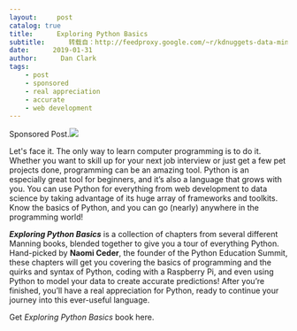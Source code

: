 ```yaml
---
layout:     post
catalog: true
title:      Exploring Python Basics
subtitle:      转载自：http://feedproxy.google.com/~r/kdnuggets-data-mining-analytics/~3/4Gt9CIRMK_k/exploring-python-basics.html
date:      2019-01-31
author:      Dan Clark
tags:
    - post
    - sponsored
    - real appreciation
    - accurate
    - web development
---
```


Sponsored Post.![](http://feedproxy.google.com/images/manning-exploring-python-360.jpg)


Let's face it. The only way to learn computer programming is to do it. Whether you want to skill up for your next job interview or just get a few pet projects done, programming can be an amazing tool. Python is an especially great tool for beginners, and it’s also a language that grows with you. You can use Python for everything from web development to data science by taking advantage of its huge array of frameworks and toolkits. Know the basics of Python, and you can go (nearly) anywhere in the programming world!

***Exploring Python Basics*** is a collection of chapters from several different Manning books, blended together to give you a tour of everything Python. Hand-picked by **Naomi Ceder**, the founder of the Python Education Summit, these chapters will get you covering the basics of programming and the quirks and syntax of Python, coding with a Raspberry Pi, and even using Python to model your data to create accurate predictions! After you’re finished, you’ll have a real appreciation for Python, ready to continue your journey into this ever-useful language.

Get *Exploring Python Basics* book here.
